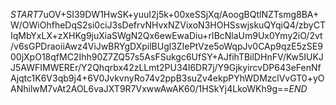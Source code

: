 $START$7uOV+SI39DW1HwSK+yuuI2j5k+00xeSSjXq/AoogBQtlNZTsmg8BA+W/OWiOhfheDqS2si0ciJ3sDefrvNHvxNZVixoN3HOHSswjskuQYqiQ4/zbyCTIqMbYxLX+zXHKg9juXiaSWgN2Qx6ewEwaDiu+rIBcNlaUm9Ux0Ymy2iO/2vt/v6sGPDraoiiAwz4ViJwBRYgDXpilBUgl3ZIePtVze5oWqpJv0CAp9qzE5zSE900jXpO18qfMC2Ihh90Z7ZQ57s5AsFSukgc6UfSY+AJfihTBilDHnFV/Kw5IUKJJ5AWFIMWEREr/Y2Qhqrbx42zLLmt2PU34I6DR7j/Y9GjkyircvDP643eFenNfAjqtc1K6V3qb9j4+6V0JvkvnyRo74v2ppB3suZv4ekpPYhWDMzclVvGT0+yOANhilwM7vAt2AOL6vaJXT9R7VxwwAwAK60/1HSkYj4LkoWKh9g==$END$